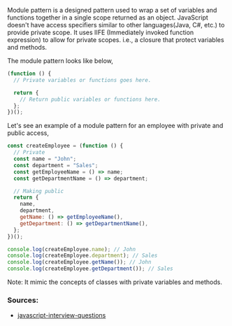 Module pattern is a designed pattern used to wrap a set of variables and functions together in a single scope returned
as an object. JavaScript doesn't have access specifiers similar to other languages(Java, C#, etc.) to provide private
scope. It uses IIFE (Immediately invoked function expression) to allow for private scopes. i.e., a closure that protect
variables and methods.

The module pattern looks like below,
```js
(function () {
  // Private variables or functions goes here.

  return {
    // Return public variables or functions here.
  };
})();
```
Let's see an example of a module pattern for an employee with private and public access,
```js
const createEmployee = (function () {
  // Private
  const name = "John";
  const department = "Sales";
  const getEmployeeName = () => name;
  const getDepartmentName = () => department;

  // Making public
  return {
    name,
    department,
    getName: () => getEmployeeName(),
    getDepartment: () => getDepartmentName(),
  };
})();

console.log(createEmployee.name); // John
console.log(createEmployee.department); // Sales
console.log(createEmployee.getName()); // John
console.log(createEmployee.getDepartment()); // Sales
```
Note: It mimic the concepts of classes with private variables and methods.

### Sources:
* [javascript-interview-questions](https://github.com/sudheerj/javascript-interview-questions)